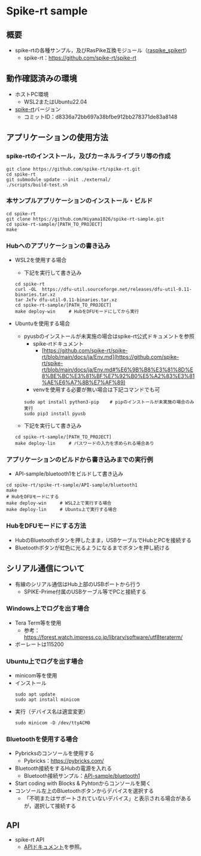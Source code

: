 # Spike-rt sample

## 概要
- spike-rtの各種サンプル，及びRasPike互換モジュール（[raspike_spikert](./raspike_spikert/)）
    - spike-rt：https://github.com/spike-rt/spike-rt


## 動作確認済みの環境
- ホストPC環境
    - WSL2またはUbuntu22.04
- [spike-rt](https://github.com/spike-rt/spike-rt/tree/d8336a72bb697a38bfbe912bb278371de83a8148)バージョン
    - コミットID：d8336a72bb697a38bfbe912bb278371de83a8148

## アプリケーションの使用方法

### spike-rtのインストール，及びカーネルライブラリ等の作成
```
git clone https://github.com/spike-rt/spike-rt.git
cd spike-rt
git submodule update --init ./external/ 
./scripts/build-test.sh
```

### 本サンプルアプリケーションのインストール・ビルド
```
cd spike-rt
git clone https://github.com/Hiyama1026/spike-rt-sample.git
cd spike-rt-sample/[PATH_TO_PROJECT]
make
```

### Hubへのアプリケーションの書き込み
- WSL2を使用する場合
    - 下記を実行して書き込み
    ```
    cd spike-rt
    curl -OL  https://dfu-util.sourceforge.net/releases/dfu-util-0.11-binaries.tar.xz
    tar Jxfv dfu-util-0.11-binaries.tar.xz
    cd spike-rt-sample/[PATH_TO_PROJECT]
    make deploy-win     # HubをDFUモードにしてから実行
    ```

- Ubuntuを使用する場合
    - pyusbのインストールが未実施の場合はspike-rt公式ドキュメントを参照
        - spike-rtドキュメント
            - [https://github.com/spike-rt/spike-rt/blob/main/docs/ja/Env.md](https://github.com/spike-rt/spike-rt/blob/main/docs/ja/Env.md#%E6%9B%B8%E3%81%8D%E8%BE%BC%E3%81%BF%E7%92%B0%E5%A2%83%E3%81%AE%E6%A7%8B%E7%AF%89)
        - venvを使用する必要が無い場合は下記コマンドでも可
        ```
        sudo apt install python3-pip    # pipのインストールが未実施の場合のみ実行
        sudo pip3 install pyusb
        ```
    - 下記を実行して書き込み
    ```
    cd spike-rt-sample/[PATH_TO_PROJECT]
    make deploy-lin     # パスワードの入力を求められる場合あり
    ```

### アプリケーションのビルドから書き込みまでの実行例
- API-sample/bluetooth1をビルドして書き込み
```
cd spike-rt/spike-rt-sample/API-sample/bluetooth1
make
# HubをDFUモードにする
make deploy-win     # WSL2上で実行する場合
make deploy-lin     # Ubuntu上で実行する場合
```

### HubをDFUモードにする方法
- HubのBluetoothボタンを押したまま，USBケーブルでHubとPCを接続する
- Bluetoothボタンが虹色に光るようになるまでボタンを押し続ける


## シリアル通信について
- 有線のシリアル通信はHub上部のUSBポートから行う
    - SPIKE-Prime付属のUSBケーブル等でPCと接続する
### Windows上でログを出す場合
- Tera Term等を使用
    - 参考：https://forest.watch.impress.co.jp/library/software/utf8teraterm/
- ボーレートは115200

### Ubuntu上でログを出す場合
- minicom等を使用
- インストール
    ```
    sudo apt update
    sudo apt install minicom
    ```
- 実行（デバイス名は適宜変更）
    ```
    sudo minicom -D /dev/ttyACM0
    ```
### Bluetoothを使用する場合
- Pybricksのコンソールを使用する
    - Pybricks：https://pybricks.com/
- Bluetooth接続をするHubの電源を入れる
    - Bluetooth接続サンプル：[API-sample/bluetooth1](./API-sample/bluetooth1/)
- Start coding with Blocks & Pyhtonからコンソールを開く
- コンソール左上のBluetoothボタンからデバイスを選択する
    - 「不明またはサポートされていないデバイス」と表示される場合があるが，選択して接続する

## API 
- spike-rt API
    - [APIドキュメント](https://spike-rt.github.io/spike-rt/ja/html/modules.html)を参照。
